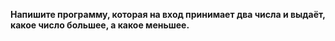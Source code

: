 **Напишите программу, которая на вход принимает два числа и выдаёт, какое число большее, а какое меньшее.**